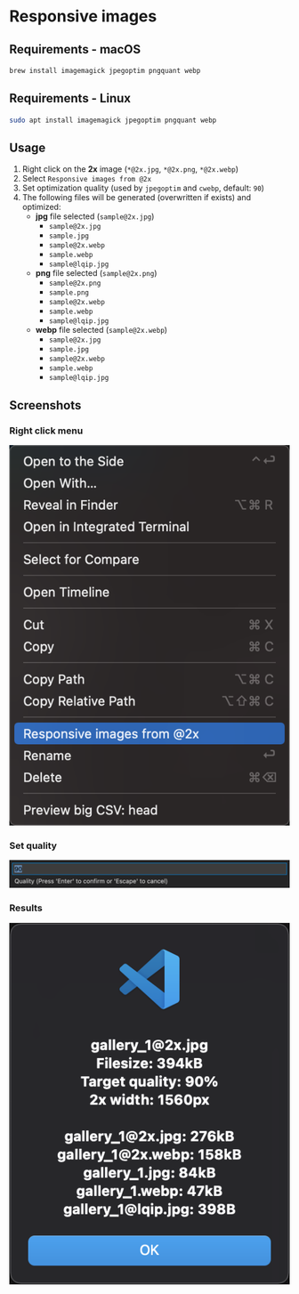 # Responsive images

## Requirements - macOS
```bash
brew install imagemagick jpegoptim pngquant webp
```

## Requirements - Linux
```bash
sudo apt install imagemagick jpegoptim pngquant webp
```

## Usage
1. Right click on the **2x** image (`*@2x.jpg`, `*@2x.png`, `*@2x.webp`)
1. Select `Responsive images from @2x`
1. Set optimization quality (used by `jpegoptim` and `cwebp`, default: `90`)
1. The following files will be generated (overwritten if exists) and optimized:
	- **jpg** file selected (`sample@2x.jpg`)
		- `sample@2x.jpg`
		- `sample.jpg`
		- `sample@2x.webp`
		- `sample.webp`
		- `sample@lqip.jpg`
	- **png** file selected (`sample@2x.png`)
		- `sample@2x.png`
		- `sample.png`
		- `sample@2x.webp`
		- `sample.webp`
		- `sample@lqip.jpg`
	- **webp** file selected (`sample@2x.webp`)
		- `sample@2x.jpg`
		- `sample.jpg`
		- `sample@2x.webp`
		- `sample.webp`
		- `sample@lqip.jpg`

## Screenshots
### Right click menu
![menu](screenshot_1.png)

### Set quality
![quality](screenshot_2.png)

### Results
![results](screenshot_3.png)

